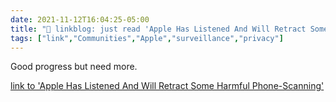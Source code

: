 ```yaml
---
date: 2021-11-12T16:04:25-05:00
title: "🔗 linkblog: just read 'Apple Has Listened And Will Retract Some Harmful Phone-Scanning'"
tags: ["link","Communities","Apple","surveillance","privacy"]
---
```

Good progress but need more.
 
[link to 'Apple Has Listened And Will Retract Some Harmful Phone-Scanning'](https://www.eff.org/deeplinks/2021/11/apple-has-listened-and-will-retract-some-harmful-phone-scanning)
